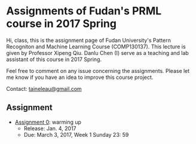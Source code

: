 # Assignments of Fudan's PRML course in 2017 Spring
Hi, class, this is the assignment page of Fudan University's Pattern Recogniton and Machine Learning Course (COMP130137). 
This lecture is given by Professor Xipeng Qiu. Danlu Chen (I) serve as a teaching and lab assistant of this course in 2017 Spring.

Feel free to comment on any issue concerning the assignments. 
Please let me know if you have an idea to improve this course project.
 
Contact: taineleau@gmail.com

## Assignment

- [Assignment 0](https://github.com/taineleau/Fudan_PRML2017_Assignment/tree/master/Ass0_warming_up): warming up
    - Release: Jan. 4, 2017 
    - Due: March 3, 2017, Week 1 Sunday 23: 59